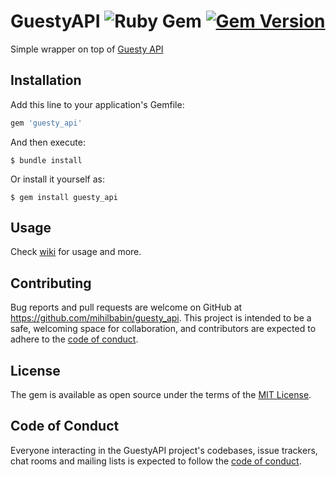 # GuestyAPI ![Ruby Gem](https://github.com/mihilbabin/guesty_api/workflows/Ruby%20Gem/badge.svg) [![Gem Version](https://badge.fury.io/rb/guesty_api.svg)](https://badge.fury.io/rb/guesty_api)

Simple wrapper on top of [Guesty API](https://docs.guesty.com/)

## Installation

Add this line to your application's Gemfile:

```ruby
gem 'guesty_api'
```

And then execute:

    $ bundle install

Or install it yourself as:

    $ gem install guesty_api

## Usage

Check [wiki](https://github.com/mihilbabin/guesty_api/wiki) for usage and more.

## Contributing

Bug reports and pull requests are welcome on GitHub at https://github.com/mihilbabin/guesty_api. This project is intended to be a safe, welcoming space for collaboration, and contributors are expected to adhere to the [code of conduct](https://github.com/mihilbabin/guesty_api/blob/master/CODE_OF_CONDUCT.md).

## License

The gem is available as open source under the terms of the [MIT License](https://opensource.org/licenses/MIT).

## Code of Conduct

Everyone interacting in the GuestyAPI project's codebases, issue trackers, chat rooms and mailing lists is expected to follow the [code of conduct](https://github.com/mihilbabin/guesty_api/blob/master/CODE_OF_CONDUCT.md).
